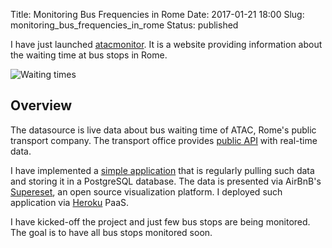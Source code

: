 Title: Monitoring Bus Frequencies in Rome
Date: 2017-01-21 18:00
Slug: monitoring_bus_frequencies_in_rome
Status: published

I have just launched [atacmonitor](http://atacmonitor.com/). It is a website providing information about the waiting time at bus stops in Rome.

![Waiting times]({filename}/images/atacmonitor.gif)

## Overview

The datasource is live data about bus waiting time of ATAC, Rome's public transport company. The transport office provides [public API](https://romamobilita.it/it/azienda/open-data/api-real-time) with real-time data.

I have implemented a [simple application](https://github.com/Marco-Santoni/atacmonitor-data) that is regularly pulling such data and storing it in a PostgreSQL database. The data is presented via AirBnB's [Supereset](http://airbnb.io/superset/), an open source visualization platform. I deployed such application via [Heroku](www.heroku.com) PaaS.

I have kicked-off the project and just few bus stops are being monitored. The goal is to have all bus stops monitored soon.
